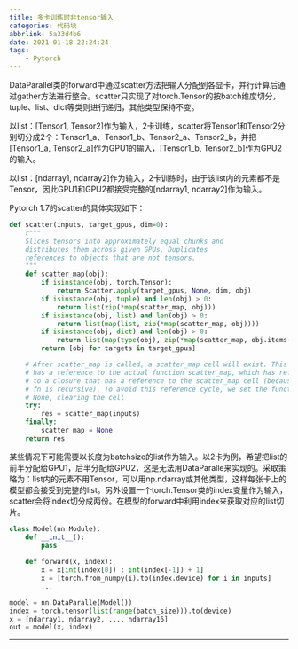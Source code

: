 ```yaml
---
title: 多卡训练时非tensor输入
categories: 代码块
abbrlink: 5a33d4b6
date: 2021-01-18 22:24:24
tags:
    - Pytorch
---
```

<p></p>
<!-- more -->

DataParallel类的forward中通过scatter方法把输入分配到各显卡，并行计算后通过gather方法进行整合。scatter只实现了对torch.Tensor的按batch维度切分，tuple、list、dict等类则进行递归，其他类型保持不变。

以list：[Tensor1, Tensor2]作为输入，2卡训练，scatter将Tensor1和Tensor2分别切分成2个：Tensor1_a、Tensor1_b、Tensor2_a、Tensor2_b，并把[Tensor1_a, Tensor2_a]作为GPU1的输入，[Tensor1_b, Tensor2_b]作为GPU2的输入。

以list：[ndarray1, ndarray2]作为输入，2卡训练时，由于该list内的元素都不是Tensor，因此GPU1和GPU2都接受完整的[ndarray1, ndarray2]作为输入。

Pytorch 1.7的scatter的具体实现如下：

```Python
def scatter(inputs, target_gpus, dim=0):
    r"""
    Slices tensors into approximately equal chunks and
    distributes them across given GPUs. Duplicates
    references to objects that are not tensors.
    """
    def scatter_map(obj):
        if isinstance(obj, torch.Tensor):
            return Scatter.apply(target_gpus, None, dim, obj)
        if isinstance(obj, tuple) and len(obj) > 0:
            return list(zip(*map(scatter_map, obj)))
        if isinstance(obj, list) and len(obj) > 0:
            return list(map(list, zip(*map(scatter_map, obj))))
        if isinstance(obj, dict) and len(obj) > 0:
            return list(map(type(obj), zip(*map(scatter_map, obj.items()))))
        return [obj for targets in target_gpus]

    # After scatter_map is called, a scatter_map cell will exist. This cell
    # has a reference to the actual function scatter_map, which has references
    # to a closure that has a reference to the scatter_map cell (because the
    # fn is recursive). To avoid this reference cycle, we set the function to
    # None, clearing the cell
    try:
        res = scatter_map(inputs)
    finally:
        scatter_map = None
    return res
```

某些情况下可能需要以长度为batchsize的list作为输入。以2卡为例，希望把list的前半分配给GPU1，后半分配给GPU2，这是无法用DataParalle来实现的。采取策略为：list内的元素不用Tensor，可以用np.ndarray或其他类型，这样每张卡上的模型都会接受到完整的list。另外设置一个torch.Tensor类的index变量作为输入，scatter会将index切分成两份。在模型的forward中利用index来获取对应的list切片。

```python
class Model(nn.Module):
    def __init__():
        pass
    
    def forward(x, index):
        x = x[int(index[0]) : int(index[-1]) + 1]
        x = [torch.from_numpy(i).to(index.device) for i in inputs]
        ...

model = nn.DataParalle(Model())
index = torch.tensor(list(range(batch_size))).to(device)
x = [ndarray1, ndarray2, ..., ndarray16]
out = model(x, index)
```

---


